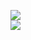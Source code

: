 [![](https://img.shields.io/badge/Made%20With-Github%20Spray-lightgrey.svg?style=for-the-badge&logo=github)](https://github.com/Annihil/github-spray#26879)  
[![](https://i.imgur.com/2DrTn0Z.gif)](https://github.com/Annihil/github-spray)